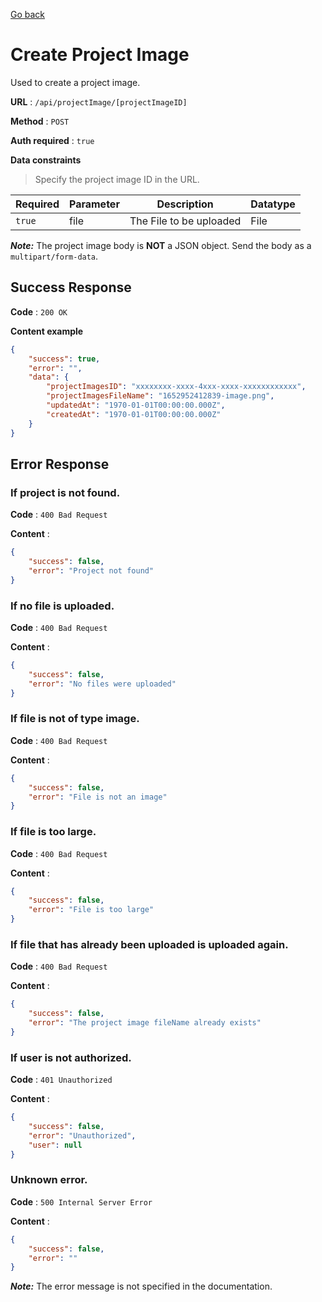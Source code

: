 [Go back](../README.md)

# Create Project Image

Used to create a project image.

**URL** : `/api/projectImage/[projectImageID]`

**Method** : `POST`

**Auth required** : `true`

**Data constraints**

> Specify the project image ID in the URL.

| Required | Parameter | Description             | Datatype |
| -------- | --------- | ----------------------- | -------- |
| `true`   | file      | The File to be uploaded | File     |

**_Note:_** The project image body is **NOT** a JSON object. Send the body as a `multipart/form-data`.

## Success Response

**Code** : `200 OK`

**Content example**

```json
{
	"success": true,
	"error": "",
	"data": {
		"projectImagesID": "xxxxxxxx-xxxx-4xxx-xxxx-xxxxxxxxxxxx",
		"projectImagesFileName": "1652952412839-image.png",
		"updatedAt": "1970-01-01T00:00:00.000Z",
		"createdAt": "1970-01-01T00:00:00.000Z"
	}
}
```

## Error Response

### If project is not found.

**Code** : `400 Bad Request`

**Content** :

```json
{
	"success": false,
	"error": "Project not found"
}
```

### If no file is uploaded.

**Code** : `400 Bad Request`

**Content** :

```json
{
	"success": false,
	"error": "No files were uploaded"
}
```

### If file is not of type image.

**Code** : `400 Bad Request`

**Content** :

```json
{
	"success": false,
	"error": "File is not an image"
}
```

### If file is too large.

**Code** : `400 Bad Request`

**Content** :

```json
{
	"success": false,
	"error": "File is too large"
}
```

### If file that has already been uploaded is uploaded again.

**Code** : `400 Bad Request`

**Content** :

```json
{
	"success": false,
	"error": "The project image fileName already exists"
}
```

### If user is not authorized.

**Code** : `401 Unauthorized`

**Content** :

```json
{
	"success": false,
	"error": "Unauthorized",
	"user": null
}
```

### Unknown error.

**Code** : `500 Internal Server Error`

**Content** :

```json
{
	"success": false,
	"error": ""
}
```

**_Note:_** The error message is not specified in the documentation.
